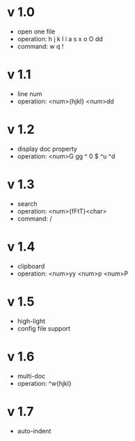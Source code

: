 # v 1.0

- open one file
- operation: h j k l i a s x o O dd
- command: w q !

# v 1.1

- line num
- operation: \<num\>{hjkl} \<num\>dd

# v 1.2

- display doc property
- operation: \<num\>G gg ^ 0 $ ^u ^d

# v 1.3

- search
- operation: \<num\>{fFtT}\<char\>
- command: /

# v 1.4

- clipboard
- operation: \<num\>yy \<num\>p \<num\>P

# v 1.5

- high-light
- config file support

# v 1.6

- multi-doc
- operation: ^w{hjkl}

# v 1.7

- auto-indent

